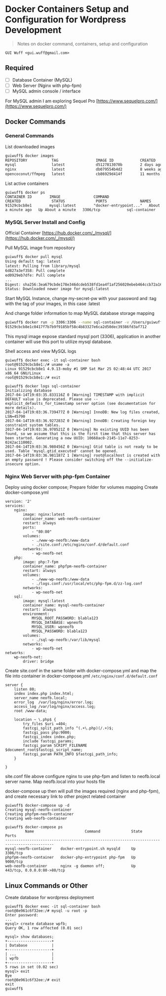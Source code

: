 # Docker Containers Setup and Configuration for Wordpress Development

> Notes on docker command, containers, setup and configuration 

`GUI Wuff <gui.wuff@gmail.com>`

## Required

- [ ] Database Container (MySQL)
- [ ] Web Server (Nginx with php-fpm)
- [ ] MySQL admin console / interface

For MySQL admin I am exploring Sequel Pro [https://www.sequelpro.com/](https://www.sequelpro.com/)

## Docker Commands

### General Commands

List downloaded images

``` bash
guiwuff$ docker images
REPOSITORY           TAG                 IMAGE ID            CREATED             SIZE
mysql                latest              d5127813070b        2 days ago          407 MB
nginx                latest              db079554b4d2        8 weeks ago         182 MB
opencoconut/ffmpeg   latest              cb86929d414f        11 months ago       103 MB

```

List active containers 

```
guiwuff$ docker ps
CONTAINER ID        IMAGE               COMMAND                  CREATED              STATUS              PORTS               NAMES
91529cbcb8e1        mysql:latest        "docker-entrypoint..."   About a minute ago   Up About a minute   3306/tcp            sql-container
```

### MySQL Server Install and Config

Official Container [https://hub.docker.com/_/mysql/](https://hub.docker.com/_/mysql/)

Pull MySQL image from repository

``` bash
guiwuff$ docker pull mysql
Using default tag: latest
latest: Pulling from library/mysql
6d827a3ef358: Pull complete
ed0929eb7dfe: Pull complete
...
Digest: sha256:3ea679cbde178e346dcdeb538fd1ea4f1af256020ebeb464ccb72a1646a2ba6d
Status: Downloaded newer image for mysql:latest
```

Start MySQL Instance, change my-secret-pw with your password and :tag with the tag of your images, in this case :latest

And change folder information to map MySQL database storage mapping



```bash
guiwuff$ docker run -p 3306:3306 --name sql-container -v /Users/guiwuff/Documents/Containers/sql-container:/var/lib/mysql -e MYSQL_ROOT_PASSWORD=blabla123 -d mysql:latest
91529cbcb8e1c0417f7b7b9f9185bf58c4b83327e6ca2d50dec39386fd3af712
```
This mysql image expose standard mysql port (3306), application in another container will use this port to utilize mysql database.

Shell access and view MySQL logs

```
guiwuff$ docker exec -it sql-container bash
root@91529cbcb8e1:/# uname -a
Linux 91529cbcb8e1 4.9.13-moby #1 SMP Sat Mar 25 02:48:44 UTC 2017 x86_64 GNU/Linux
root@91529cbcb8e1:/# exit

guiwuff$ docker logs sql-container
Initializing database
2017-04-14T19:03:35.833116Z 0 [Warning] TIMESTAMP with implicit DEFAULT value is deprecated. Please use --explicit_defaults_for_timestamp server option (see documentation for more details).
2017-04-14T19:03:36.739477Z 0 [Warning] InnoDB: New log files created, LSN=45790
2017-04-14T19:03:36.927283Z 0 [Warning] InnoDB: Creating foreign key constraint system tables.
2017-04-14T19:03:36.970521Z 0 [Warning] No existing UUID has been found, so we assume that this is the first time that this server has been started. Generating a new UUID: 10668ac0-2145-11e7-8253-0242ac110002.
2017-04-14T19:03:36.980456Z 0 [Warning] Gtid table is not ready to be used. Table 'mysql.gtid_executed' cannot be opened.
2017-04-14T19:03:36.981187Z 1 [Warning] root@localhost is created with an empty password ! Please consider switching off the --initialize-insecure option.
```

### Nginx Web Server with php-fpm Container

Deploy using docker compose; Prepare folder for volumes mapping
Create docker-compose.yml

```
version: '2'
services:
    nginx:
        image: nginx:latest
        container_name: web-neofb-container
        restart: always
        ports:
            - "80:80"
        volumes:
            - ./www-wp-neofb:/www-data
            - ./site.conf:/etc/nginx/conf.d/default.conf
        networks:
            - wp-neofb-net
    php:
        image: php:7-fpm
        container_name: phpfpm-neofb-container
        restart: always
        volumes:
            - ./www-wp-neofb:/www-data
            - ./logs.conf:/usr/local/etc/php-fpm.d/zz-log.conf
        networks:
            - wp-neofb-net
    sql:
        image: mysql:latest
        container_name: mysql-neofb-container
        restart: always
        environment:
            MYSQL_ROOT_PASSWORD: blabla123
            MYSQL_DATABASE: wpneofb
            MYSQL_USER: wpneofb
            MYSQL_PASSWORD: blabla123
        volumes:
            - ./sql-wp-neofb:/var/lib/mysql
        networks:
            - wp-neofb-net
networks:
    wp-neofb-net:
        driver: bridge

```

Create site.conf in the same folder with docker-compose.yml and map the file into container in docker-compose.yml `/etc/nginx/conf.d/default.conf`

```
server {
    listen 80;
	index index.php index.html;
    server_name neofb.local;
    error_log  /var/log/nginx/error.log;
    access_log /var/log/nginx/access.log;
    root /www-data;
	
	location ~ \.php$ {
        try_files $uri =404;
        fastcgi_split_path_info ^(.+\.php)(/.+)$;
        fastcgi_pass php:9000;
        fastcgi_index index.php;
        include fastcgi_params;
        fastcgi_param SCRIPT_FILENAME $document_root$fastcgi_script_name;
        fastcgi_param PATH_INFO $fastcgi_path_info;
   	}

}   
```

site.conf file above configure nginx to use php-fpm and listen to neofb.local server name. 
Map neofb.local into your hosts file

docker-compose up then will pull the images required (nginx and php-fpm), and create necessary link to other project related container

```
guiwuff$ docker-compose up -d
Creating mysql-neofb-container
Creating phpfpm-neofb-container
Creating web-neofb-container

guiwuff$ docker-compose ps
         Name                       Command              State              Ports
--------------------------------------------------------------------------------------------
mysql-neofb-container    docker-entrypoint.sh mysqld     Up      3306/tcp
phpfpm-neofb-container   docker-php-entrypoint php-fpm   Up      9000/tcp
web-neofb-container      nginx -g daemon off;            Up      443/tcp, 0.0.0.0:80->80/tcp
```

## Linux Commands or Other


Create database for wordpress deployment

```
guiwuff$ docker exec -it sql-container bash
root@8e961c6f32ee:/# mysql -u root -p
Enter password:
...
mysql> create database wpfb;
Query OK, 1 row affected (0.01 sec)

mysql> show databases;
+--------------------+
| Database           |
+--------------------+
| ...                |
| wpfb               |
+--------------------+
5 rows in set (0.02 sec)
mysql> exit
Bye
root@8e961c6f32ee:/# exit
exit
guiwuff$
```
